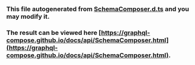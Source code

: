 ### This file autogenerated from [SchemaComposer.d.ts](https://github.com/graphql-compose/graphql-compose/blob/master/src/SchemaComposer.d.ts) and you may modify it.

### The result can be viewed here [https://graphql-compose.github.io/docs/api/SchemaComposer.html](https://graphql-compose.github.io/docs/api/SchemaComposer.html).
